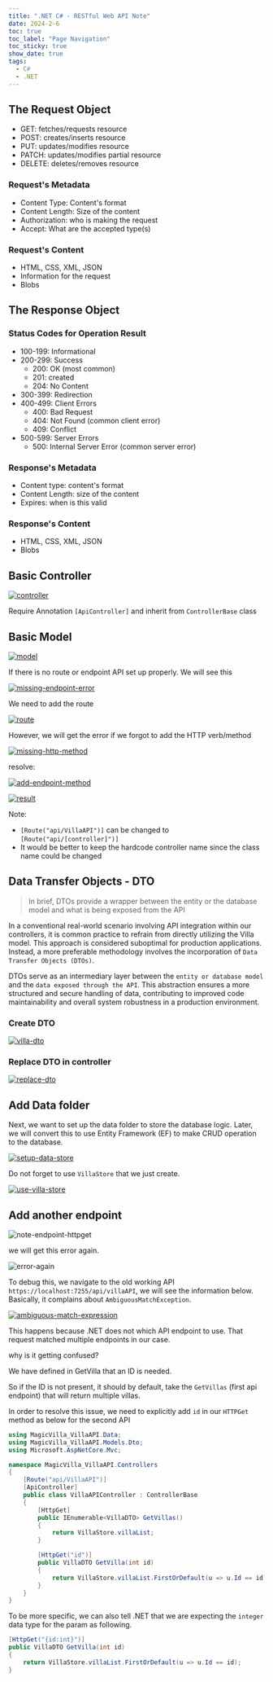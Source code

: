 ```yaml
---
title: ".NET C# - RESTful Web API Note"
date: 2024-2-6
toc: true
toc_label: "Page Navigation"
toc_sticky: true
show_date: true
tags:
  - C#
  - .NET
---
```


## The Request Object

- GET: fetches/requests resource
- POST: creates/inserts resource
- PUT: updates/modifies resource
- PATCH: updates/modifies partial resource
- DELETE: deletes/removes resource

### Request's Metadata

- Content Type: Content's format
- Content Length: Size of the content
- Authorization: who is making the request
- Accept: What are the accepted type(s)

### Request's Content

- HTML, CSS, XML, JSON
- Information for the request
- Blobs

## The Response Object

### Status Codes for Operation Result

- 100-199: Informational
- 200-299: Success
  - 200: OK (most common)
  - 201: created
  - 204: No Content
- 300-399: Redirection
- 400-499: Client Errors
  - 400: Bad Request
  - 404: Not Found (common client error)
  - 409: Conflict
- 500-599: Server Errors
  - 500: Internal Server Error (common server error)

### Response's Metadata

- Content type: content's format
- Content Length: size of the content
- Expires: when is this valid

### Response's Content

- HTML, CSS, XML, JSON
- Blobs

## Basic Controller

[![controller](/assets/images/2024-02-06_11-21-23-basic-controller-dotnet.png)](/assets/images/2024-02-06_11-21-23-basic-controller-dotnet.png)

Require Annotation `[ApiController]` and inherit from `ControllerBase` class

## Basic Model

[![model](/assets/images/2024-02-06_11-24-55-basic-model.png)](/assets/images/2024-02-06_11-24-55-basic-model.png)

If there is no route or endpoint API set up properly. We will see this

[![missing-endpoint-error](/assets/images/2024-02-06_11-27-47-no-route-error.png)](/assets/images/2024-02-06_11-27-47-no-route-error.png)

We need to add the route

[![route](/assets/images/2024-02-06_11-29-42-add-route.png)](/assets/images/2024-02-06_11-29-42-add-route.png)

However, we will get the error if we forgot to add the HTTP verb/method

[![missing-http-method](/assets/images/2024-02-06_11-30-54-missing-http-method.png)](/assets/images/2024-02-06_11-30-54-missing-http-method.png)

resolve:

[![add-endpoint-method](/assets/images/2024-02-06_11-32-12-add-get-endpoint.png)](/assets/images/2024-02-06_11-32-12-add-get-endpoint.png)

[![result](/assets/images/2024-02-06_11-33-05-result.png)](/assets/images/2024-02-06_11-33-05-result.png)

Note:

- `[Route("api/VillaAPI")]` can be changed to `[Route("api/[controller]")]`
- It would be better to keep the hardcode controller name since the class name could be changed

## Data Transfer Objects - DTO

> In brief, DTOs provide a wrapper between the entity or the database model and what is being exposed from the API

In a conventional real-world scenario involving API integration within our controllers, it is common practice to refrain from directly utilizing the Villa model. This approach is considered suboptimal for production applications. Instead, a more preferable methodology involves the incorporation of `Data Transfer Objects (DTOs)`.

DTOs serve as an intermediary layer between the `entity or database model` and the `data exposed through the API`. This abstraction ensures a more structured and secure handling of data, contributing to improved code maintainability and overall system robustness in a production environment.

### Create DTO

[![villa-dto](/assets/images/2024-02-06_11-43-15-create-villa-dto.png)](/assets/images/2024-02-06_11-43-15-create-villa-dto.png)

### Replace DTO in controller

[![replace-dto](/assets/images/2024-02-06_11-44-22-replace-dto.png)](/assets/images/2024-02-06_11-44-22-replace-dto.png)

## Add Data folder

Next, we want to set up the data folder to store the database logic. Later, we will convert this to use Entity Framework (EF) to make CRUD operation to the database.

[![setup-data-store](/assets/images/2024-02-06_11-48-43-setup-datastore.png)](/assets/images/2024-02-06_11-48-43-setup-datastore.png)

Do not forget to use `VillaStore` that we just create.

[![use-villa-store](/assets/images/2024-02-06_11-51-31-use-villastore.png)](/assets/images/2024-02-06_11-51-31-use-villastore.png)

## Add another endpoint

![note-endpoint-httpget](/assets/images/2024-02-06_11-54-58-note.png)

we will get this error again.

![error-again](/assets/images/2024-02-06_12-00-39-error-again.png)

To debug this, we navigate to the old working API `https://localhost:7255/api/villaAPI`, we will see the information below. Basically, it complains about `AmbiguousMatchException`.

[![ambiguous-match-expression](/assets/images/2024-02-06_12-02-41-ambiguous-match-expression-exception.png)](/assets/images/2024-02-06_12-02-41-ambiguous-match-expression-exception.png)

This happens because .NET does not which API endpoint to use. That request matched multiple endpoints in our case.

why is it getting confused?

We have defined in GetVilla that an ID is needed.

So if the ID is not present, it should by default, take the `GetVillas` (first api endpoint) that will return multiple villas.

In order to resolve this issue, we need to explicitly add `id` in our `HTTPGet` method as below for the second API

```cs
using MagicVilla_VillaAPI.Data;
using MagicVilla_VillaAPI.Models.Dto;
using Microsoft.AspNetCore.Mvc;

namespace MagicVilla_VillaAPI.Controllers
{
    [Route("api/VillaAPI")]
    [ApiController]
    public class VillaAPIController : ControllerBase
    {
        [HttpGet]
        public IEnumerable<VillaDTO> GetVillas()
        {
            return VillaStore.villaList;
        }

        [HttpGet("id")]
        public VillaDTO GetVilla(int id)
        {
            return VillaStore.villaList.FirstOrDefault(u => u.Id == id);
        }
    }
}
```

To be more specific, we can also tell .NET that we are expecting the `integer` data type for the param as following.

```cs
[HttpGet("{id:int}")]
public VillaDTO GetVilla(int id)
{
    return VillaStore.villaList.FirstOrDefault(u => u.Id == id);
}
```
